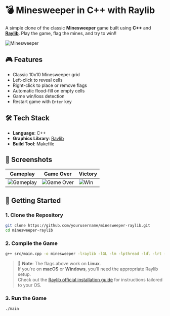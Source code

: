 # 💣 Minesweeper in C++ with Raylib

A simple clone of the classic **Minesweeper** game built using **C++** and **[Raylib](https://www.raylib.com/)**. Play the game, flag the mines, and try to win!!  

![Minesweeper](https://github.com/user-attachments/assets/55da7a13-9856-4e62-89a8-55198cb88a93)

## 🎮 Features

- Classic 10x10 Minesweeper grid
- Left-click to reveal cells
- Right-click to place or remove flags
- Automatic flood-fill on empty cells
- Game win/loss detection
- Restart game with `Enter` key

## 🛠️ Tech Stack

- **Language**: C++
- **Graphics Library**: [Raylib](https://www.raylib.com/)
- **Build Tool**: Makefile

## 📸 Screenshots
| Gameplay | Game Over | Victory |
|----------|-----------|---------|
| ![Gameplay](https://github.com/user-attachments/assets/2d52d343-93ad-4f8d-bafb-188e3d094b32) | ![Game Over](https://github.com/user-attachments/assets/a2ee93ea-8a8c-4c08-ba78-3813897d90fa) | ![Win](https://github.com/user-attachments/assets/f396dec5-df28-4c5f-95f5-a067121f9448) |

## 🚀 Getting Started

### 1. Clone the Repository

```bash
git clone https://github.com/yourusername/minesweeper-raylib.git
cd minesweeper-raylib
```

### 2. Compile the Game
```bash
g++ src/main.cpp -o minesweeper -lraylib -lGL -lm -lpthread -ldl -lrt -lX11
```
> 🧠 **Note**: The flags above work on **Linux**.  
> If you're on **macOS** or **Windows**, you'll need the appropriate Raylib setup.  
> Check out the [Raylib official installation guide](https://github.com/raysan5/raylib/wiki) for instructions tailored to your OS.

### 3. Run the Game
```bash
./main
```
